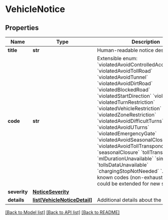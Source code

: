 # VehicleNotice

## Properties
Name | Type | Description | Notes
------------ | ------------- | ------------- | -------------
**title** | **str** | Human-readable notice description. | [optional] 
**code** | **str** | Extensible enum: &#x60;violatedAvoidControlledAccessHighway&#x60; &#x60;violatedAvoidTollRoad&#x60; &#x60;violatedAvoidTunnel&#x60; &#x60;violatedAvoidDirtRoad&#x60; &#x60;violatedBlockedRoad&#x60; &#x60;violatedStartDirection&#x60; &#x60;violatedCarpool&#x60; &#x60;violatedTurnRestriction&#x60; &#x60;violatedVehicleRestriction&#x60; &#x60;violatedZoneRestriction&#x60; &#x60;violatedAvoidDifficultTurns&#x60; &#x60;violatedAvoidUTurns&#x60; &#x60;violatedEmergencyGate&#x60; &#x60;violatedAvoidSeasonalClosure&#x60; &#x60;violatedAvoidTollTransponder&#x60; &#x60;seasonalClosure&#x60; &#x60;tollTransponder&#x60; &#x60;mlDurationUnavailable&#x60; &#x60;simplePolyline&#x60; &#x60;tollsDataUnavailable&#x60; &#x60;chargingStopNotNeeded&#x60; &#x60;...&#x60;   Currently known codes (non-exhaustive: this list could be extended for new situations):  | Code      | Description  | Severity | | --------- | ------- | ----            | | violatedAvoidControlledAccessHighway | Route did not manage to avoid user preference | critical | | violatedAvoidTollRoad | Route did not manage to avoid user preference | critical | | violatedAvoidTunnel | Route did not manage to avoid user preference | critical | | violatedAvoidDirtRoad | Route did not manage to avoid user preference | critical | | violatedBlockedRoad | Route uses roads blocked by traffic events | critical | | violatedStartDirection | Start direction of the route is not as requested | critical | | violatedCarpool | Route did not manage to avoid user preference | critical | | violatedTurnRestriction | Route uses a time-restricted turn | critical | | violatedVehicleRestriction | Route uses a road which is forbidden for the given vehicle profile | critical | | violatedZoneRestriction | Route uses a road which is part of restricted routing zones | critical | | violatedAvoidDifficultTurns | Route did not manage to avoid user preference | critical | | violatedAvoidUTurns | Route did not manage to avoid user preference | critical | | violatedEmergencyGate | Route goes through an emergency gate | critical | | violatedAvoidSeasonalClosure | Route did not manage to avoid seasonal closure | critical | | violatedAvoidTollTransponder | Route did not manage to avoid toll booth that requires transponder | critical | | seasonalClosure | Route goes through seasonal closure | info | | tollTransponder | Route goes through toll booth that requires transponder | info | | mlDurationUnavailable | Machine learning duration was requested but is not available for this section | info | | simplePolyline | An accurate polyline is not available for this section. The returned polyline has been generated from departure and arrival places. | info | | tollsDataUnavailable | Tolls data was requested but could not be calculated for this section | info | | chargingStopNotNeeded | A charging stop was planned at the destination of this section, but it is no longer needed (getRoutesByHandle requests only) | info |  | 
**severity** | [**NoticeSeverity**](NoticeSeverity.md) |  | [optional] 
**details** | [**list[VehicleNoticeDetail]**](VehicleNoticeDetail.md) | Additional details about the notice | [optional] 

[[Back to Model list]](../README.md#documentation-for-models) [[Back to API list]](../README.md#documentation-for-api-endpoints) [[Back to README]](../README.md)

